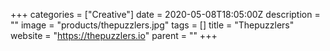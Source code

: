 +++
categories = ["Creative"]
date = 2020-05-08T18:05:00Z
description = ""
image = "products/thepuzzlers.jpg"
tags = []
title = "Thepuzzlers"
website = "https://thepuzzlers.io"
parent = ""
+++
